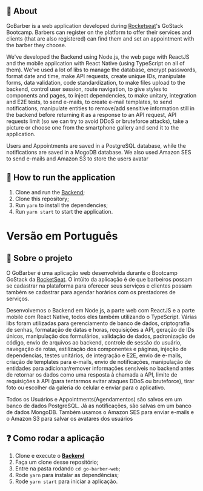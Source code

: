## :rocket: About

GoBarber is a web application developed during [Rocketseat](https://rocketseat.com.br/)'s GoStack Bootcamp.
Barbers can register on the platform to offer their services and clients (that are also registered) can find them and set an appointment with the barber they choose.

We've developed the Backend using Node.js, the web page with ReactJS and the mobile application with React Native (using TypeScript on all of them).
We've used a lot of libs to manage the database, encrypt passwords, format date and time, make API requests, create unique IDs, manipulate forms, data validation, code standardization, to make files upload to the backend, control user session, route navigation, to give styles to components and pages, to inject dependencies, to make unitary, integration and E2E tests, to send e-mails, to create e-mail templates, to send notifications, manipulate entities to remove/add sensitive information still in the backend before returning it as a response to an API request, API requests limit (so we can try to avoid DDoS or bruteforce attacks), take a picture or choose one from the smartphone gallery and send it to the application.

Users and Appointments are saved in a PostgreSQL database, while the notifications are saved in a MogoDB database.
We also used Amazon SES to send e-mails and Amazon S3 to store the users avatar


## 🚀 How to run the application

1. Clone and run the [Backend](https://github.com/rafael399/go-barber-backend);
2. Clone this repository;
3. Run `yarn` to install the dependencies;
5. Run `yarn start` to start the application.





# Versão em Português

## :rocket: Sobre o projeto

O GoBarber é uma aplicação web desenvolvida durante o Bootcamp GoStack da [RocketSeat](https://rocketseat.com.br/).
O intúito da aplicação é de que barbeiros possam se cadastrar na plataforma para oferecer seus serviços e clientes possam também se cadastrar para agendar horários com os prestadores de serviços.

Desenvolvemos o Backend em Node.js, a parte web com ReactJS e a parte mobile com React Native, todos eles também utilizando o TypeScript.
Várias libs foram utilizadas para gerenciamento de banco de dados, criptografia de senhas, formatação de datas e horas, requisições a API, geração de IDs únicos, manipulação dos formulários, validação de dados, padronização de código, envio de arquivos ao backend, controle de sessão do usuário, navegação de rotas, estilização dos componentes e páginas, injeção de dependencias, testes unitários, de integração e E2E, envio de e-mails, criação de templates para e-mails, envio de notificações, manipulação de entidades para adicionar/remover informações sensíveis no backend antes de retornar os dados como uma resposta à chamada a API, limite de requisições à API (para tentarmos evitar ataques DDoS ou bruteforce), tirar foto ou escolher da galeria do celular e enviar para o aplicativo.

Todos os Usuários e Appointments(Agendamentos) são salvos em um banco de dados PostgreSQL. Já as notificações, são salvas em um banco de dados MongoDB.
Também usamos o Amazon SES para enviar e-mails e o Amazon S3 para salvar os avatares dos usuários

## :question: Como rodar a aplicação

1. Clone e execute o **[Backend](https://github.com/rafael399/go-barber-backend)**
2. Faça um clone desse repositório;
3. Entre na pasta rodando `cd go-barber-web`;
4. Rode `yarn` para instalar as dependências;
5. Rode `yarn start` para iniciar a aplicação.

<!-- ## :camera: -->

